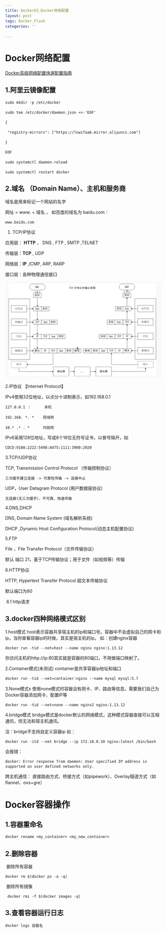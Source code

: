 ```yaml
---
title: Docker03_Docker网络配置
layout: post
tags: Docker_Flask
categories: ''

---
```

# Docker网络配置

[Docker高级网络配置快速配置指南](http://www.dockerinfo.net/644.html)

## 1.阿里云镜像配置

```
sudo mkdir -p /etc/docker

sudo tee /etc/docker/daemon.json <<-'EOF'

{ 

 "registry-mirrors": ["https://lnwifaa6.mirror.aliyuncs.com"] 

}

EOF

sudo systemctl daemon-reload 

sudo systemctl restart docker
```



## 2.域名 （**Domain Name**）、主机和服务商

域名是用来标记一个网站的名字

网址 = www. + 域名 ， 如百度的域名为 baidu.com：

```
www.baidu.com
```



1. TCP/IP协议

应用层： **HTTP** ， DNS  ,  FTP  ,  SMTP ,TELNET

传输层：**TCP** , UDP

网络层：**IP** ,ICMP, ARP, RARP

接口层：各种物理通信接口



<img src="images\image-20200629162246567.png" alt="image-20200629162246567" style="zoom:50%;" />

2.IP协议 【Internet Protocol】

IPv4使用32位地址，以点分十进制表示，如192.168.0.1

```
127.0.0.1 ：      本机

192.168. *. *    局域网

10.* .* . *      内部网
```

IPv6采用128位地址，写成8个16位无符号证书，以冒号隔开，如

```
CDCD:910A:2222:5498:8475:1111:3900:2020
```

3.TCP/UDP协议

TCP,    Transmission Control Protocol （传输控制协议）

```
三次握手建立连接 -> 可靠性传输 -> 连接中止
```

UDP，User Datagram Protocol (用户数据报协议)

```
无连接(无三次握手）、不可靠、快速传输
```

4.DNS,DHCP

DNS,   Domain Name System  (域名解析系统)

DHCP ,Dynamic Host Configuration Protocol(动态主机配置协议)

5.FTP

File ，File Transfer Protocol（文件传输协议）

默认 端口 21，基于TCP传输协议；用于文件（如视频等）传输

6.HTTP协议

HTTP,  Hypertext Transfer Protocol 超文本传输协议

默认端口为80

​	6.1 http请求



## 3.docker四种网络模式区别

1.host模式
host表示容器共享宿主机的ip和端口号。容器中不会虚拟自己的网卡和ip，当你查看容器ip的时候，其实是宿主机的ip。
如：创建nginx容器

```dockerfile
docker run -tid --net=host --name nginx nginx:1.13.12
```

你访问主机的http://ip:80其实就是容器的80端口，不用做端口映射了。

2.Container模式(未测试)
container是共享容器ip地址和端口

```dockerfile
docker run -tid --net=container:nginx --name mysql mysql:5.7
```

3.None模式s
使用none模式时容器没有网卡、IP、路由等信息。需要我们自己为Docker容器添加网卡、配置IP等

```
docker run -tid --net=none --name nginx2 nginx:1.13.12
```

4.bridge模式
bridge模式是docker默认的网络模式，这种模式容器直接可以互相通讯，但无法和宿主机通讯。

注：bridge不支持自定义容器ip
如： 

```
docker run -itd --net bridge --ip 172.18.0.10 nginx:latest /bin/bash
```

会报错：

```
docker: Error response from daemon: User specified IP address is supported on user defined networks only.
```

跨主机通信：
直接路由方式、桥接方式（如pipework）、Overlay隧道方式（如flannel、ovs+gre）

# Docker容器操作

## 1.容器重命名

```dockerfile
docker rename <my_container> <my_new_container>
```

## 2.删除容器

​	删除所有容器

```
docker rm $(docker ps -a -q)
```

​	删除所有镜像

```
 docker rmi -f $(docker images -q)
```

## 3.查看容器运行日志

```
docker logs 容器名
```

